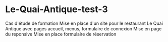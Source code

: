 # Le-Quai-Antique-test-3
Cas d'étude de formation
Mise en place d'un site pour le restaurant Le Quai Antique
avec pages accueil, menus, formulaire de connexion
Mise en page du reponsive
Mise en place formulaire de réservation
